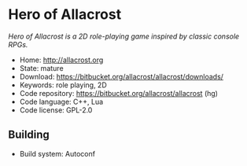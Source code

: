 # Hero of Allacrost

_Hero of Allacrost is a 2D role-playing game inspired by classic console RPGs._

- Home: http://allacrost.org
- State: mature
- Download: https://bitbucket.org/allacrost/allacrost/downloads/
- Keywords: role playing, 2D
- Code repository: https://bitbucket.org/allacrost/allacrost (hg)
- Code language: C++, Lua
- Code license: GPL-2.0

## Building

- Build system: Autoconf

